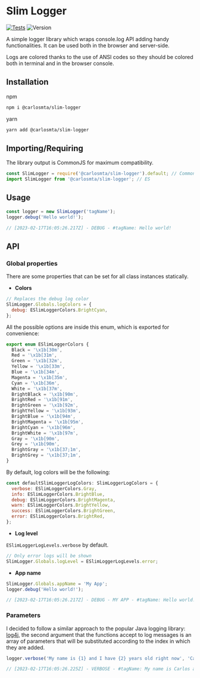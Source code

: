 # Slim Logger

[![Tests](https://github.com/carlos-molero/slim-logger/actions/workflows/test.yml/badge.svg)](https://github.com/carlos-molero/pure-js-mapper/actions/workflows/test.yml)
![Version](https://img.shields.io/badge/Version-1.0.2-blue)

A simple logger library which wraps console.log API adding handy functionalities. It can be used both in the browser and server-side.

Logs are colored thanks to the use of ANSI codes so they should be colored both in terminal and in the browser console.

## Installation

npm

```bash
npm i @carlosmta/slim-logger
```

yarn

```bash
yarn add @carlosmta/slim-logger
```

## Importing/Requiring

The library output is CommonJS for maximum compatibility.

```javascript
const SlimLogger = require('@carlosmta/slim-logger').default; // CommonJS
import SlimLogger from '@carlosmta/slim-logger'; // ES
```

## Usage

```javascript
const logger = new SlimLogger('tagName');
logger.debug('Hello world!');

// [2023-02-17T16:05:26.217Z] - DEBUG - #tagName: Hello world!
```

## API

### Global properties

There are some properties that can be set for all class instances statically.

- **Colors**

```javascript
// Replaces the debug log color
SlimLogger.Globals.logColors = {
  debug: ESlimLoggerColors.BrightCyan,
};
```

All the possible options are inside this enum, which is exported for convenience:

```javascript
export enum ESlimLoggerColors {
  Black = '\x1b[30m',
  Red = '\x1b[31m',
  Green = '\x1b[32m',
  Yellow = '\x1b[33m',
  Blue = '\x1b[34m',
  Magenta = '\x1b[35m',
  Cyan = '\x1b[36m',
  White = '\x1b[37m',
  BrightBlack = '\x1b[90m',
  BrightRed = '\x1b[91m',
  BrightGreen = '\x1b[92m',
  BrightYellow = '\x1b[93m',
  BrightBlue = '\x1b[94m',
  BrightMagenta = '\x1b[95m',
  BrightCyan = '\x1b[96m',
  BrightWhite = '\x1b[97m',
  Gray = '\x1b[90m',
  Grey = '\x1b[90m',
  BrightGray = '\x1b[37;1m',
  BrightGrey = '\x1b[37;1m',
}
```

By default, log colors will be the following:

```javascript
const defaultSlimLoggerLogColors: SlimLoggerLogColors = {
  verbose: ESlimLoggerColors.Gray,
  info: ESlimLoggerColors.BrightBlue,
  debug: ESlimLoggerColors.BrightMagenta,
  warn: ESlimLoggerColors.BrightYellow,
  success: ESlimLoggerColors.BrightGreen,
  error: ESlimLoggerColors.BrightRed,
};
```

- **Log level**

`ESlimLoggerLogLevels.verbose` by default.

```javascript
// Only error logs will be shown
SlimLogger.Globals.logLevel = ESlimLoggerLogLevels.error;
```

- **App name**

```javascript
SlimLogger.Globals.appName = 'My App';
logger.debug('Hello world!');

// [2023-02-17T16:05:26.217Z] - DEBUG - MY APP - #tagName: Hello world!
```

### Parameters

I decided to follow a similar approach to the popular Java logging library: [log4j](https://logging.apache.org/log4j/2.x/), the second argument that the functions accept to log messages is an array of parameters that will be substituted according to the index in which they are added.

```javascript
logger.verbose('My name is {1} and I have {2} years old right now', 'Carlos', 28);

// [2023-02-17T16:05:26.225Z] - VERBOSE - #tagName: My name is Carlos and I have 28 years old right now
```
